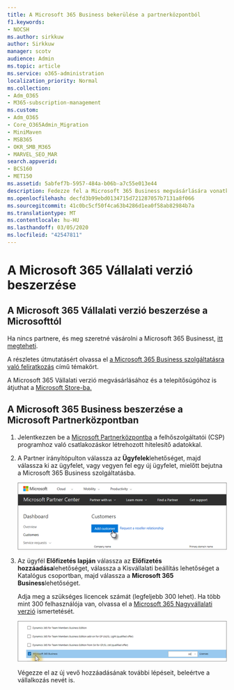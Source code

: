 ```yaml
---
title: A Microsoft 365 Business bekerülése a partnerközpontból
f1.keywords:
- NOCSH
ms.author: sirkkuw
author: Sirkkuw
manager: scotv
audience: Admin
ms.topic: article
ms.service: o365-administration
localization_priority: Normal
ms.collection:
- Adm_O365
- M365-subscription-management
ms.custom:
- Adm_O365
- Core_O365Admin_Migration
- MiniMaven
- MSB365
- OKR_SMB_M365
- MARVEL_SEO_MAR
search.appverid:
- BCS160
- MET150
ms.assetid: 5abfef7b-5957-484a-b06b-a7c55e013e44
description: Fedezze fel a Microsoft 365 Business megvásárlására vonatkozó lehetőségeket, valamint a Microsoft Partner Centertől történő megvásárlására vonatkozó részletes utasításokat.
ms.openlocfilehash: decfd3b99ebd0134715d721287057b7131a8f066
ms.sourcegitcommit: 41c0bc5cf50f4ca63b4286d1ea0f58ab82984b7a
ms.translationtype: MT
ms.contentlocale: hu-HU
ms.lasthandoff: 03/05/2020
ms.locfileid: "42547811"
---
```

# <a name="get-microsoft-365-business"></a>A Microsoft 365 Vállalati verzió beszerzése

## <a name="get-microsoft-365-business-from-microsoft"></a>A Microsoft 365 Vállalati verzió beszerzése a Microsofttól

Ha nincs partnere, és meg szeretné vásárolni a Microsoft 365 Businesst, [itt megteheti](https://www.microsoft.com/en-US/microsoft-365/business).

A részletes útmutatásért olvassa el [a Microsoft 365 Business szolgáltatásra való feliratkozás](sign-up.md) című témakört.

A Microsoft 365 Vállalati verzió megvásárlásához és a telepítősúgóhoz is átjuthat a [Microsoft Store-ba.](https://www.microsoft.com/en-us/store/locations/find-a-store?icid=en_US_Store_UH_FAS)
  
## <a name="get-microsoft-365-business-from-microsoft-partner-center"></a>A Microsoft 365 Business beszerzése a Microsoft Partnerközpontban

1. Jelentkezzen be a [Microsoft Partnerközpontba](https://go.microsoft.com/fwlink/p/?linkid=849910) a felhőszolgáltatói (CSP) programhoz való csatlakozáskor létrehozott hitelesítő adatokkal. 
    
2. A Partner irányítópulton válassza az **Ügyfelek**lehetőséget, majd válassza ki az ügyfelet, vagy vegyen fel egy új ügyfelet, mielőtt bejutna a Microsoft 365 Business szolgáltatásba.
    
    ![A Microsoft Partner központban vegyen fel egy ügyfelet.](../media/ec807d07-bbd2-411f-8fe1-c644cf9a3882.png)
  
3. Az ügyfél **Előfizetés lapján** válassza az **Előfizetés hozzáadása**lehetőséget, válassza a Kisvállalati beállítás lehetőséget a Katalógus csoportban, majd válassza a **Microsoft 365 Business**lehetőséget.
    
    Adja meg a szükséges licencek számát (legfeljebb 300 lehet). Ha több mint 300 felhasználója van, olvassa el a [Microsoft 365 Nagyvállalati verzió](https://go.microsoft.com/fwlink/p/?linkid=862316) ismertetését. 
    
    ![Az Új előfizetés lapon válassza a kisvállalkozás lehetőséget.](../media/52d99e89-2175-4974-84bb-dd626048541b.png)
  
    Végezze el az új vevő hozzáadásának további lépéseit, beleértve a vállalkozás nevét is.
    


